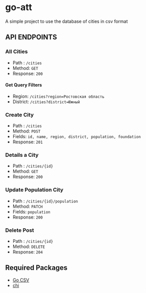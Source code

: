# go-att

A simple project to use the database of cities in csv format

## API ENDPOINTS

### All Cities

- Path : `/cities`
- Method: `GET`
- Response: `200`

#### Get Query Filters

- Region: `/cities?region=Ростовская область`
- District: `/cities?district=Южный`

### Create City

- Path : `/cities`
- Method: `POST`
- Fields: `id, name, region, district, population, foundation`
- Response: `201`

### Details a City

- Path : `/cities/{id}`
- Method: `GET`
- Response: `200`

### Update Population City

- Path : `/cities/{id}/population`
- Method: `PATCH`
- Fields: `population`
- Response: `200`

### Delete Post

- Path : `/cities/{id}`
- Method: `DELETE`
- Response: `204`

## Required Packages
- [Go CSV](https://github.com/gocarina/gocsv)
- [chi](https://github.com/go-chi/chi)
